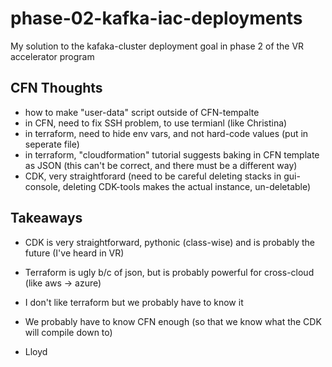 # phase-02-kafka-iac-deployments
My solution to the kafaka-cluster deployment goal in phase 2 of the VR accelerator program

## CFN Thoughts
- how to make "user-data" script outside of CFN-tempalte
- in CFN, need to fix SSH problem, to use termianl (like Christina)
- in terraform, need to hide env vars, and not hard-code values (put in seperate file)
- in terraform, "cloudformation" tutorial suggests baking in CFN template as JSON (this can't be correct, and there must be a different way)
- CDK, very straightforard (need to be careful deleting stacks in gui-console, deleting CDK-tools makes the actual instance, un-deletable)

## Takeaways
- CDK is very straightforward, pythonic (class-wise) and is probably the future (I've heard in VR)
- Terraform is ugly b/c of json, but is probably powerful for cross-cloud (like aws -> azure)
- I don't like terraform but we probably have to know it
- We probably have to know CFN enough (so that we know what the CDK will compile down to)  

- Lloyd
